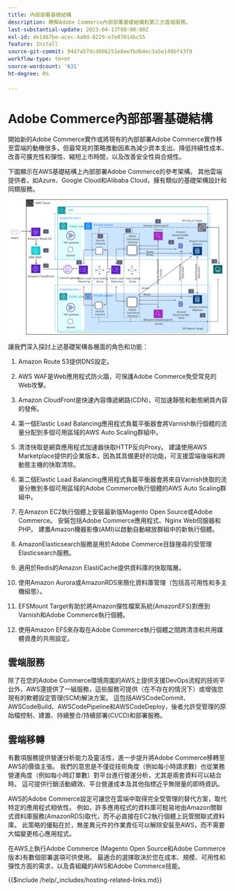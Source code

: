 ```yaml
---
title: 內部部署基礎結構
description: 瞭解Adobe Commerce內部部署基礎結構和第三方雲端服務。
last-substantial-update: 2023-04-13T00:00:00Z
exl-id: de1467be-acec-4a0d-8229-e7e87614bc55
feature: Install
source-git-commit: 94d7a57dcd006251e8eefbdb4ec3a5e140bf43f9
workflow-type: tm+mt
source-wordcount: '631'
ht-degree: 0%

---
```


# Adobe Commerce內部部署基礎結構

開始新的Adobe Commerce實作或將現有的內部部署Adobe Commerce實作移至雲端的動機很多，但最常見的策略推動因素為減少資本支出、降低持續性成本、改善可擴充性和彈性、縮短上市時間，以及改善安全性與合規性。

下圖顯示在AWS基礎結構上內部部署Adobe Commerce的參考架構。 其他雲端提供者，如Azure、Google Cloud和Alibaba Cloud，擁有類似的基礎架構設計和同類服務。

![在協力廠商雲端服務上自行託管Adobe Commerce基礎結構的圖表](/help/assets/playbooks/on-premises-infrastructure.svg)

讓我們深入探討上述基礎架構各層面的角色和功能：

1. Amazon Route 53提供DNS設定。

1. AWS WAF是Web應用程式防火牆，可保護Adobe Commerce免受常見的Web攻擊。

1. Amazon CloudFront是快速內容傳遞網路(CDN)，可加速靜態和動態網頁內容的發佈。

1. 第一個Elastic Load Balancing應用程式負載平衡器會將Varnish執行個體的流量分配到多個可用區域的AWS Auto Scaling群組中。

1. 清漆快取是網頁應用程式加速器快取HTTP反向Proxy。 建議使用AWS Marketplace提供的企業版本，因為其具備更好的功能，可支援雲端後端和跨動態主機的快取清除。

1. 第二個Elastic Load Balancing應用程式負載平衡器會將來自Varnish快取的流量分散到多個可用區域的Adobe Commerce執行個體的AWS Auto Scaling群組中。

1. 在Amazon EC2執行個體上安裝最新版Magento Open Source或Adobe Commerce。 安裝包括Adobe Commerce應用程式、Nginx Web伺服器和PHP。 建置Amazon機器影像(AMI)以啟動自動縮放群組中的新執行個體。

1. AmazonElasticsearch服務是用於Adobe Commerce目錄搜尋的受管理Elasticsearch服務。

1. 適用於Redis的Amazon ElastiCache提供資料庫的快取階層。

1. 使用Amazon Aurora或AmazonRDS來簡化資料庫管理（包括高可用性和多主機組態）。

1. EFSMount Target有助於將Amazon彈性檔案系統(AmazonEFS)對應到Varnish和Adobe Commerce執行個體。

1. 使用Amazon EFS來存取在Adobe Commerce執行個體之間跨清漆和共用媒體資產的共用設定。

## 雲端服務

除了在您的Adobe Commerce環境周圍的AWS上提供支援DevOps流程的技術平台外，AWS還提供了一組服務，這些服務可提供（在不存在的情況下）或增強您現有的軟體設定管理(SCM)解決方案。 這包括AWSCodeCommit、AWSCodeBuild、AWSCodePipeline和AWSCodeDeploy，後者允許受管理的原始檔控制、建置、持續整合/持續部署(CI/CD)和部署服務。

## 雲端移轉

有數項服務提供營運分析能力及靈活性，進一步提升將Adobe Commerce移轉至AWS的價值主張。 我們的意思是不僅從技術角度（例如每小時請求數）也從業務營運角度（例如每小時訂單數）對平台進行營運分析，尤其是兩套資料可以結合時。 這可提供行銷活動績效、平台營運成本及其他指標近乎無限量的即時資訊。

AWS的Adobe Commerce設定可讓您在雲端中取得完全受管理的替代方案，取代特定的應用程式相依性。 例如，許多應用程式的資料庫可輕易地由Amazon關聯式資料庫服務(AmazonRDS)取代，而不必直接在EC2執行個體上託管關聯式資料庫。 此策略的優點在於，無差異元件的作業責任可以解除安裝至AWS，而不需要大幅變更核心應用程式。

在AWS上執行Adobe Commerce (Magento Open Source和Adobe Commerce版本)有數個部署選項可供使用。 最適合的選擇取決於您在成本、規模、可用性和彈性方面的需求，以及貴組織的AWS和Adobe Commerce技能。

{{$include /help/_includes/hosting-related-links.md}}
